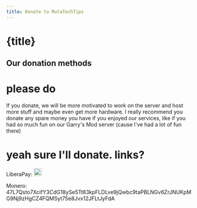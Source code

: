 ```yaml
---
title: Donate to MutaTechTips
---
```

# {title}
## Our donation methods

# please do
If you donate, we will be more motivated to work on the server and host more stuff and maybe even get more hardware. I really recommend you donate any spare money you have if you enjoyed our services, like if you had so much fun on our Garry's Mod server (cause I've had a lot of fun there)

# yeah sure I'll donate. links?
LiberaPay: <a href="https://liberapay.com/Midou/donate"><img alt="Donate using Liberapay" style="height: 1.5em;" src="https://liberapay.com/assets/widgets/donate.svg"></a>

Monero: <span id="wordwrappedlongthingaaa">47L7Qsto7XcifY3CdG18ySe5Tt83kpFLDLve9jQwbc9taPBLNGv6ZrJNUKpMG9Nj9zHgCZ4FQMSyt75e8Jvx12JFLtJyFdA</span>

<script lang="ts">
    import "../assets/global.css"
</script>